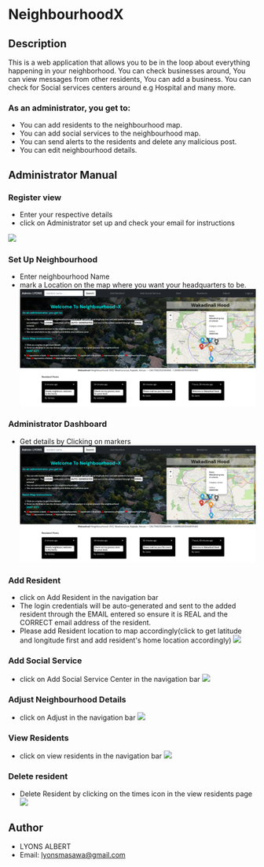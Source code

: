 # NeighbourhoodX
## Description
This is a web application that allows you to be in the loop about everything happening in your neighborhood. You can check businesses around, You can view messages from other residents, You can add a business. You can check for Social services centers around e.g Hospital and many more.

### As an administrator, you get to:
- You can add residents to the neighbourhood map.
- You can add social services to the neighbourhood map.
- You can send alerts to the residents and delete any malicious post.
- You can edit neighbourhood details.

## Administrator Manual
### Register view
- Enter your respective details
- click on Administrator set up and check your email for instructions
<img src="reg.png">

### Set Up Neighbourhood
- Enter neighbourhood Name
- mark a Location on the map where you want your headquarters to be.
  <img src="admin.png">

### Administrator Dashboard
- Get details by Clicking on markers
  <img src="admin.png">

### Add Resident
- click on Add Resident in the navigation bar
- The login credentials will be auto-generated and sent to the added resident through the EMAIL entered so ensure it is REAL and the CORRECT email address of the resident.
- Please add Resident location to map accordingly(click to get latitude and longitude first and add resident's home location accordingly)
  <img src="addres.png">

### Add Social Service
- click on Add Social Service Center in the navigation bar
  <img src="addsoc.png">

### Adjust Neighbourhood Details
- click on Adjust in the navigation bar
  <img src="adj.png">

### View Residents
- click on view residents in the navigation bar
  <img src="ress.png">

### Delete resident
- Delete Resident by clicking on the times icon in the view residents page
  <img src="delres.png">

## Author
- LYONS ALBERT
- Email: lyonsmasawa@gmail.com